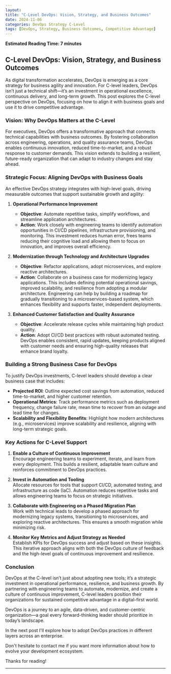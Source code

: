 ```yaml
---
layout: 
title: "C-Level DevOps: Vision, Strategy, and Business Outcomes"
date: 2024-11-06
categories: DevOps Strategy C-Level
tags: [DevOps, Strategy, Business Outcomes, Competitive Advantage]
---
```


**Estimated Reading Time: 7 minutes**

## C-Level DevOps: Vision, Strategy, and Business Outcomes

As digital transformation accelerates, DevOps is emerging as a core strategy for business agility and innovation. For C-level leaders, DevOps isn’t just a technical shift—it’s an investment in operational excellence, continuous delivery, and long-term growth. This post explores the C-level perspective on DevOps, focusing on how to align it with business goals and use it to drive competitive advantage.

### Vision: Why DevOps Matters at the C-Level

For executives, DevOps offers a transformative approach that connects technical capabilities with business outcomes. By fostering collaboration across engineering, operations, and quality assurance teams, DevOps enables continuous innovation, reduced time-to-market, and a robust response to customer demands. This vision extends to building a resilient, future-ready organization that can adapt to industry changes and stay ahead.

### Strategic Focus: Aligning DevOps with Business Goals

An effective DevOps strategy integrates with high-level goals, driving measurable outcomes that support sustainable growth and agility:

1. **Operational Performance Improvement**
   - **Objective**: Automate repetitive tasks, simplify workflows, and streamline application architectures.
   - **Action**: Work closely with engineering teams to identify automation opportunities in CI/CD pipelines, infrastructure provisioning, and monitoring. This investment reduces human error, frees teams reducing their cognitive load and allowing them to focus on innovation, and improves overall efficiency.

2. **Modernization through Technology and Architecture Upgrades**
   - **Objective**: Refactor applications, adopt microservices, and explore reactive architectures.
   - **Action**: Collaborate on a business case for modernizing legacy applications. This includes defining potential operational savings, improved scalability, and resilience from adopting a modular architecture. Engineering can help by building a roadmap for gradually transitioning to a microservices-based system, which enhances flexibility and supports faster, independent deployments.

3. **Enhanced Customer Satisfaction and Quality Assurance**
   - **Objective**: Accelerate release cycles while maintaining high product quality.
   - **Action**: Adopt CI/CD best practices with robust automated testing. DevOps enables consistent, rapid updates, keeping products aligned with customer needs and ensuring high-quality releases that enhance brand loyalty.

### Building a Strong Business Case for DevOps

To justify DevOps investments, C-level leaders should develop a clear business case that includes:

- **Projected ROI**: Outline expected cost savings from automation, reduced time-to-market, and higher customer retention.
- **Operational Metrics**: Track performance metrics such as deployment frequency, change failure rate, mean time to recover from an outage and lead time for changes.
- **Scalability and Flexibility Benefits**: Highlight how modern architectures (e.g., microservices) improve scalability and resilience, aligning with long-term strategic goals.

### Key Actions for C-Level Support

1. **Enable a Culture of Continuous Improvement**  
   Encourage engineering teams to experiment, iterate, and learn from every deployment. This builds a resilient, adaptable team culture and reinforces commitment to DevOps practices.

2. **Invest in Automation and Tooling**  
   Allocate resources for tools that support CI/CD, automated testing, and infrastructure as code (IaC). Automation reduces repetitive tasks and allows engineering teams to focus on strategic initiatives.

3. **Collaborate with Engineering on a Phased Migration Plan**  
   Work with technical leads to develop a phased approach for modernizing legacy systems, transitioning to microservices, and exploring reactive architectures. This ensures a smooth migration while minimizing risk.

4. **Monitor Key Metrics and Adjust Strategy as Needed**  
   Establish KPIs for DevOps success and adjust based on these insights. This iterative approach aligns with both the DevOps culture of feedback and the high-level goals of continuous improvement and resilience.

### Conclusion

DevOps at the C-level isn’t just about adopting new tools; it’s a strategic investment in operational performance, resilience, and business growth. By partnering with engineering teams to automate, modernize, and create a culture of continuous improvement, C-level leaders position their organizations for sustained competitive advantage in a digital-first world.

DevOps is a journey to an agile, data-driven, and customer-centric organization—a goal every forward-thinking leader should prioritize in today’s landscape.

In the next post I'll explore how to adopt DevOps practices in different layers across an enterprise.

Don't hesitate to contact me if you want more information about how to evolve your development ecosystem.

Thanks for reading!

--- 
